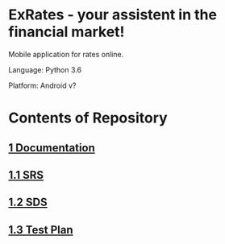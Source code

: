 # ExRates - your assistent in the financial market!
Mobile application for rates online.

Language: Python 3.6

Platform: Android v?

# Contents of Repository

## [1 Documentation](https://github.com/Shalynishka/ExRates/tree/master/docs)
## [1.1 SRS](https://github.com/Shalynishka/ExRates/blob/master/docs/Requirements.md)
## [1.2 SDS](https://github.com/Shalynishka/ExRates/blob/master/docs/System%20Design.md)
## [1.3 Test Plan](https://github.com/Shalynishka/ExRates/blob/master/docs/Test%20Plan.md)
